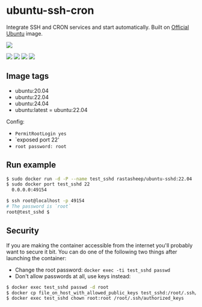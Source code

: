 # ubuntu-ssh-cron

Integrate SSH and CRON services and start automatically. Built on [Official Ubuntu](https://registry.hub.docker.com/_/ubuntu/) image.

![](https://img.shields.io/badge/multiarch-linux/amd64,linux/arm64,linux/arm/v7,linux/ppc64le,linux/riscv64,linux/s390x-blue?labelColor=blue&color=deep%2520green)   
   
![](https://img.shields.io/github/actions/workflow/status/binge8/ubuntu/ubuntu.yml?labelColor=blue)
![](https://img.shields.io/docker/image-size/bin20088/ubuntu?labelColor=blue&color=deep%20green)
![](https://img.shields.io/docker/pulls/bin20088/ubuntu?labelColor=blue&color=deep%20green)
![](https://img.shields.io/docker/stars/bin20088/ubuntu?labelColor=blue&color=deep%20green)

## Image tags

- ubuntu:20.04
- ubuntu:22.04
- ubuntu:24.04
- ubuntu:latest = ubuntu:22.04

Config:

  - `PermitRootLogin yes`
  - `exposed port 22'
  - `root password: root`

## Run example

```bash
$ sudo docker run -d -P --name test_sshd rastasheep/ubuntu-sshd:22.04
$ sudo docker port test_sshd 22
  0.0.0.0:49154

$ ssh root@localhost -p 49154
# The password is `root`
root@test_sshd $
```

## Security

If you are making the container accessible from the internet you'll probably want to secure it bit.
You can do one of the following two things after launching the container:

- Change the root password: `docker exec -ti test_sshd passwd`
- Don't allow passwords at all, use keys instead:

```bash
$ docker exec test_sshd passwd -d root
$ docker cp file_on_host_with_allowed_public_keys test_sshd:/root/.ssh/authorized_keys
$ docker exec test_sshd chown root:root /root/.ssh/authorized_keys
```
